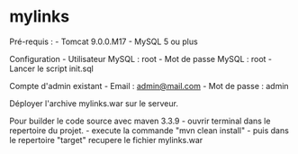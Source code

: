 # mylinks

Pré-requis :
	- Tomcat 9.0.0.M17
	- MySQL 5 ou plus

Configuration
	- Utilisateur MySQL : root
	- Mot de passe MySQL : root
	- Lancer le script init.sql

Compte d'admin existant
	- Email : admin@mail.com
	- Mot de passe : admin

Déployer l'archive mylinks.war sur le serveur.

Pour builder le code source avec maven 3.3.9
	- ouvrir terminal dans le repertoire du projet.
	- execute la commande "mvn clean install"
	- puis dans le repertoire "target" recupere le fichier mylinks.war
